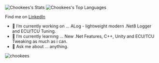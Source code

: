 ![Chookees's Stats](https://github-readme-stats.vercel.app/api?username=Chookees&theme=vision-friendly-dark&show_icons=true&hide_border=true&count_private=true)
![Chookees's Top Languages](https://github-readme-stats.vercel.app/api/top-langs/?username=Chookees&theme=vision-friendly-dark&show_icons=true&hide_border=true&layout=compact)

Find me on [LinkedIn](https://www.linkedin.com/in/artur-bobb-4b333b266/)
- 🔭 I’m currently working on ... ALog - lightweight modern .Net8 Logger and ECU/TCU Tuning.
- 🌱 I’m currently learning ... New .Net Features, C++, Unity and ECU/TCU Tweaking as much as i can.
- 💬 Ask me about ... anything.
<img align="left" src="https://komarev.com/ghpvc/?username=chookees" alt="chookees" />
